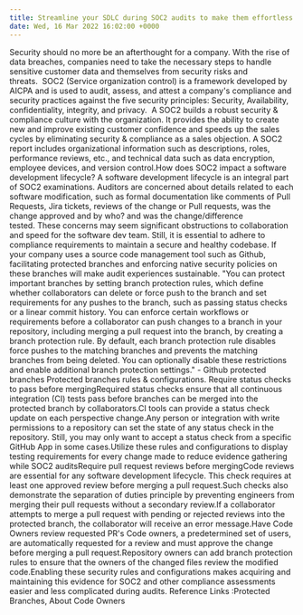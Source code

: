 ```yaml
---
title: Streamline your SDLC during SOC2 audits to make them effortless
date: Wed, 16 Mar 2022 16:02:00 +0000
---
```

Security should no more be an afterthought for a company. With the rise of data breaches, companies need to take the necessary steps to handle sensitive customer data and themselves from security risks and threats.  SOC2 (Service organization control) is a framework developed by AICPA and is used to audit, assess, and attest a company's compliance and security practices against the five security principles: Security, Availability, confidentiality, integrity, and privacy.  A SOC2 builds a robust security & compliance culture with the organization. It provides the ability to create new and improve existing customer confidence and speeds up the sales cycles by eliminating security & compliance as a sales objection. A SOC2 report includes organizational information such as descriptions, roles, performance reviews, etc., and technical data such as data encryption, employee devices, and version control.How does SOC2 impact a software development lifecycle? A software development lifecycle is an integral part of SOC2 examinations. Auditors are concerned about details related to each software modification, such as formal documentation like comments of Pull Requests, Jira tickets, reviews of the change or Pull requests, was the change approved and by who? and was the change/difference tested. These concerns may seem significant obstructions to collaboration and speed for the software dev team. Still, it is essential to adhere to compliance requirements to maintain a secure and healthy codebase. If your company uses a source code management tool such as Github, facilitating protected branches and enforcing native security policies on these branches will make audit experiences sustainable. "You can protect important branches by setting branch protection rules, which define whether collaborators can delete or force push to the branch and set requirements for any pushes to the branch, such as passing status checks or a linear commit history. You can enforce certain workflows or requirements before a collaborator can push changes to a branch in your repository, including merging a pull request into the branch, by creating a branch protection rule. By default, each branch protection rule disables force pushes to the matching branches and prevents the matching branches from being deleted. You can optionally disable these restrictions and enable additional branch protection settings." - Github protected branches Protected branches rules & configurations. Require status checks to pass before mergingRequired status checks ensure that all continuous integration (CI) tests pass before branches can be merged into the protected branch by collaborators.CI tools can provide a status check update on each perspective change.Any person or integration with write permissions to a repository can set the state of any status check in the repository. Still, you may only want to accept a status check from a specific GitHub App in some cases.Utilize these rules and configurations to display testing requirements for every change made to reduce evidence gathering while SOC2 auditsRequire pull request reviews before mergingCode reviews are essential for any software development lifecycle. This check requires at least one approved review before merging a pull request.Such checks also demonstrate the separation of duties principle by preventing engineers from merging their pull requests without a secondary review.If a collaborator attempts to merge a pull request with pending or rejected reviews into the protected branch, the collaborator will receive an error message.Have Code Owners review requested PR's Code owners, a predetermined set of users, are automatically requested for a review and must approve the change before merging a pull request.Repository owners can add branch protection rules to ensure that the owners of the changed files review the modified code.Enabling these security rules and configurations makes acquiring and maintaining this evidence for SOC2 and other compliance assessments easier and less complicated during audits. Reference Links :Protected Branches, About Code Owners